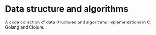 # Data structure and algorithms

A code collection of data structures and algorithms implementations in C, Golang and Clojure.